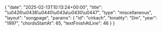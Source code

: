 {
    "date": "2025-02-13T10:13:24+00:00",
    "title": "\u0426\u0438\u0440\u043a\u0430\u0447",
    "type": "miscellaneous",
    "layout": "songpage",
    "params": {
        "id": "cirkach",
        "tonality": "Dm",
        "year": "1997",
        "chordsStartAt": 65,
        "textFinishAtLine": 46
    }
}